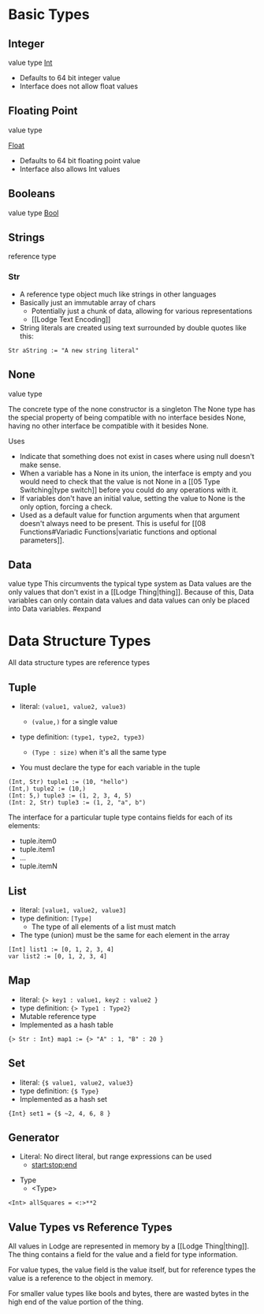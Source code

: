 # Basic Types
## Integer
value type
<u>Int</u>
* Defaults to 64 bit integer value
* Interface does not allow float values

## Floating Point
value type

<u>Float</u>
* Defaults to 64 bit floating point value
* Interface also allows Int values
## Booleans
value type
<u>Bool</u>


## Strings
reference type
### Str
* A reference type object much like strings in other languages
* Basically just an immutable array of chars
	* Potentially just a chunk of data, allowing for various representations
	* [[Lodge Text Encoding]]
* String literals are created using text surrounded by double quotes like this:
``` Lodge
Str aString := "A new string literal"
```

## None
value type

The concrete type of the none constructor is a singleton
The None type has the special property of being compatible with no interface besides None, having no other interface be compatible with it besides None.

Uses
* Indicate that something does not exist in cases where using null doesn't make sense.
* When a variable has a None in its union, the interface is empty and you would need to check that the value is not None in a [[05 Type Switching|type switch]] before you could do any operations with it.
* If variables don't have an initial value, setting the value to None is the only option, forcing a check.
* Used as a default value for function arguments when that argument doesn't always need to be present. This is useful for [[08 Functions#Variadic Functions|variatic functions and optional parameters]].


## Data
value type
This circumvents the typical type system as Data values are the only values that don't exist in a [[Lodge Thing|thing]]. Because of this, Data variables can only contain data values and data values can only be placed into Data variables.
#expand


# Data Structure Types
All data structure types are reference types


## Tuple
* literal: `(value1, value2, value3)`
	* `(value,)` for a single value
* type definition: `(type1, type2, type3)`
	* `(Type : size)` when it's all the same type
	
* You must declare the type for each variable in the tuple

``` Lodge
(Int, Str) tuple1 := (10, "hello") 
(Int,) tuple2 := (10,) 
(Int: 5,) tuple3 := (1, 2, 3, 4, 5)
(Int: 2, Str) tuple3 := (1, 2, "a", b")
```


The interface for a particular tuple type contains fields for each of its elements:
- tuple.item0
- tuple.item1
- ...
- tuple.itemN 

## List
* literal: `[value1, value2, value3]`
* type definition: `[Type]`
	* The type of all elements of a list must match
* The type (union) must be the same for each element in the array

```
[Int] list1 := [0, 1, 2, 3, 4]
var list2 := [0, 1, 2, 3, 4]
```


## Map
* literal: `{> key1 : value1, key2 : value2 }`
* type definition: `{> Type1 : Type2}`
* Mutable reference type
* Implemented as a hash table

```
{> Str : Int} map1 := {> "A" : 1, "B" : 20 }
```


## Set
* literal: `{$ value1, value2, value3}`
* type definition: `{$ Type}`
* Implemented as a hash set

``` Lodge
{Int} set1 = {$ ~2, 4, 6, 8 }
```


## Generator
* Literal: No direct literal, but range expressions can be used
	- <start:stop:end>
- Type
	- \<Type\>

``` Lodge
<Int> allSquares = <:>**2
```

## Value Types vs Reference Types
All values in Lodge are represented in memory by a [[Lodge Thing|thing]]. 
The thing contains a field for the value and a field for type information.

For value types, the value field is the value itself, but for reference types the value is a reference to the object in memory. 

For smaller value types like bools and bytes, there are wasted bytes in the high end of the value portion of the thing. 
